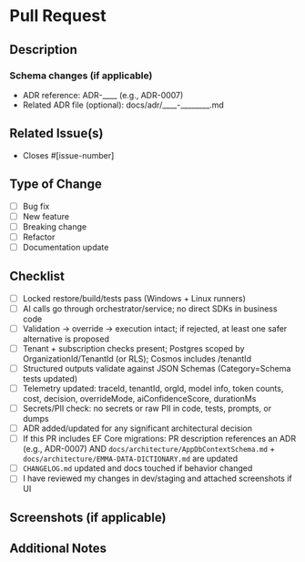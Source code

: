 # Pull Request

## Description
<!-- Briefly explain what this PR does, why it's needed, and any context. -->

### Schema changes (if applicable)
<!-- If this PR includes EF Core migrations under src/Emma.Infrastructure/Migrations/, reference the ADR here -->
- ADR reference: ADR-____ (e.g., ADR-0007)
- Related ADR file (optional): docs/adr/____-________.md

## Related Issue(s)
- Closes #[issue-number]

## Type of Change
- [ ] Bug fix
- [ ] New feature
- [ ] Breaking change
- [ ] Refactor
- [ ] Documentation update

## Checklist
- [ ] Locked restore/build/tests pass (Windows + Linux runners)
- [ ] AI calls go through orchestrator/service; no direct SDKs in business code
- [ ] Validation → override → execution intact; if rejected, at least one safer alternative is proposed
- [ ] Tenant + subscription checks present; Postgres scoped by OrganizationId/TenantId (or RLS); Cosmos includes /tenantId
- [ ] Structured outputs validate against JSON Schemas (Category=Schema tests updated)
- [ ] Telemetry updated: traceId, tenantId, orgId, model info, token counts, cost, decision, overrideMode, aiConfidenceScore, durationMs
- [ ] Secrets/PII check: no secrets or raw PII in code, tests, prompts, or dumps
- [ ] ADR added/updated for any significant architectural decision
- [ ] If this PR includes EF Core migrations: PR description references an ADR (e.g., ADR-0007) AND `docs/architecture/AppDbContextSchema.md` + `docs/architecture/EMMA-DATA-DICTIONARY.md` are updated
- [ ] `CHANGELOG.md` updated and docs touched if behavior changed
- [ ] I have reviewed my changes in dev/staging and attached screenshots if UI

## Screenshots (if applicable)

## Additional Notes
<!-- Add anything else reviewers should know. -->

